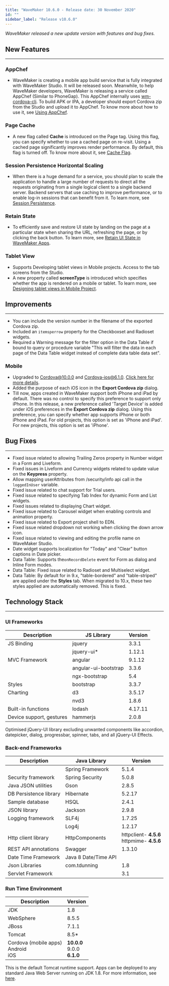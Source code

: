 ```yaml
---
title: "WaveMaker 10.6.0 - Release date: 30 November 2020"
id: ""
sidebar_label: "Release v10.6.0"
---
```

*WaveMaker released a new update version with features and bug fixes.*

## New Features

---

### AppChef

- WaveMaker is creating a mobile app build service that is fully integrated with WaveMaker Studio. It will be released soon. Meanwhile, to help WaveMaker developers, WaveMaker is releasing a service called AppChef (Similar to PhoneGap). This AppChef internally uses [wm-cordova-cli](/learn/hybrid-mobile/mobile-build-manual). To build APK or IPA, a developer should export Cordova zip from the Studio and upload it to AppChef. To know more about how to use it, see [Using AppChef](/learn/hybrid-mobile/mobile-build-appchef).

### Page Cache

- A new flag called **Cache** is introduced on the Page tag. Using this flag, you can specify whether to use a cached page on re-visit. Using a cached page significantly improves render performance. By default, this flag is turned off. To know more about it, see [Cache Flag](/learn/app-development/ui-design/page-concepts/page-cache).

### Session Persistence Horizontal Scaling

- When there is a huge demand for a service, you should plan to scale the application to handle a large number of requests to direct all the requests originating from a single logical client to a single backend server. Backend servers that use caching to improve performance, or to enable log-in sessions that can benefit from it. To learn more, see [Session Persistence](/learn/app-development/app-security/session-persistence).


### Retain State

- To efficiently save and restore UI state by landing on the page at a particular state when sharing the URL, refreshing the page, or by clicking the back button. To learn more, see [Retain UI State in WaveMaker Apps](/learn/blog/2020/11/09/Retain-UI-State-on-Wavemaker-Apps).

### Tablet View

- Supports Developing tablet views in Mobile projects. Access to the tab screens from the Studio. 
- A new property called **screenType** is introduced which specifies whether the app is rendered on a mobile or tablet. To learn more, see [Designing tablet views in Mobile Project](learn/how-tos/support-for-tablet-view-in-mobile).

## Improvements

---

- You can include the version number in the filename of the exported Cordova zip.
- Included an `itemsperrow` property for the Checkboxset and Radioset widgets.
- Required a Warning message for the filter option in the Data Table if bound to query or procedure variable "This will filter the data in each page of the Data Table widget instead of complete data table data set".

### Mobile

- Upgraded to Cordova@10.0.0 and Cordova-ios@6.1.0. [Click here for more details](/learn/blog/2020/11/26/cordova-10.0.0-upgrade).
- Added the purpose of each iOS icon in the **Export Cordova zip** dialog.
- Till now, apps created in WaveMaker support both iPhone and iPad by default. There was no control to specify this preference to support only iPhone. In this release, a new preference called 'Target Device' is added under iOS preferences in the **Export Cordova zip** dialog. Using this preference, you can specify whether app supports iPhone or both iPhone and iPad. For old projects, this option is set as 'iPhone and iPad'. For new projects, this option is set as 'iPhone'.

## Bug Fixes

---

- Fixed issue related to allowing Trailing Zeros property in Number widget in a Form and Liveform.
- Fixed issues in Liveform and Currency widgets related to update value on the **Keypress** property.
- Allow mapping userAttributes from /security/info api call in the `loggedInUser` variable.
- Fixed issue related to chat support for Trial users.
- Fixed issue related to specifying Tab Index for dynamic Form and List widgets.
- Fixed issues related to displaying Chart widget.
- Fixed issue related to Carousel widget when enabling controls and animation property.
- Fixed issue related to Export project shell to EDN.
- Fixed issue related dropdown not working when clicking the down arrow icon.
- Fixed issue related to viewing and editing the profile name on WaveMaker Studio.
- Date widget supports localization for "Today" and "Clear" button captions in Date picker.
- Data Table: Supports the`onRecordDelete` event for Form as dialog and Inline Form modes.
- Data Table: Fixed issue related to Radioset and Multiselect widget.
- Data Table: By default for in 9.x, "table-bordered" and "table-striped" are applied under the **Styles** tab. When migrated to 10.x, these two styles applied are automatically removed. This is fixed.

## Technology Stack

---

### UI Frameworks

| Description | JS Library | Version |
| --- | --- | --- |
| JS Binding | jquery | 3.3.1 |
|  | jquery-ui* | 1.12.1 |
| MVC Framework | angular | 9.1.12 |
|  | angular-ui-bootstrap | 3.3.6 |
|  | ngx-bootstrap | 5.4|
| Styles | bootstrap | 3.3.7 |
| Charting | d3 | 3.5.17 |
|  | nvd3 | 1.8.6 |
| Built-in functions | lodash | 4.17.11 |
| Device support, gestures | hammerjs | 2.0.8 |

Optimised jQuery-UI library excluding unwanted components like accordion, datepicker, dialog, progressbar, spinner, tabs, and all jQuery-UI Effects.

### Back-end Frameworks

| Description | Java Library | Version |
| --- | --- | --- |
|  | Spring Framework |5.1.4 |
| Security framework | Spring Security | 5.0.8 |
| Java JSON utilities | Gson |2.8.5 |
| DB Persistence library | Hibernate |5.2.17 |
| Sample database | HSQL |2.4.1 |
| JSON library | Jackson |2.9.8 |
| Logging framework | SLF4j |1.7.25 |
|  | Log4j | 1.2.17 |
| Http client library | HttpComponents |httpclient- **4.5.6** <br> httpmime- **4.5.6** |
| REST API annotations | Swagger | 1.3.10 |
| Date Time Framework | Java 8 Date/Time API |  |
| Json Libraries | com.tdunning |  1.8 |
| Servlet Framework |  | 3.1 |

### Run Time Environment

| Description | Version |
| --- | --- |
| JDK | 1.8 |
| WebSphere | 8.5.5 |
| JBoss | 7.1.1 |
| Tomcat | 8.5* |
| Cordova (mobile apps) <br> Android <br> iOS | **10.0.0** <br> 9.0.0  <br> **6.1.0** |


This is the default Tomcat runtime support. Apps can be deployed to any standard Java Web Server running on JDK 1.8. For more information, see [here](/learn/app-development/deployment/deployment-web-server).
